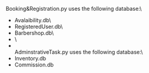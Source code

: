 Booking&Registration.py uses the following database:\
- Avalaibility.db\
- RegisteredUser.db\
- Barbershop.db\
- \
- \
AdminstrativeTask.py uses the following database:\
- Inventory.db
- Commission.db
